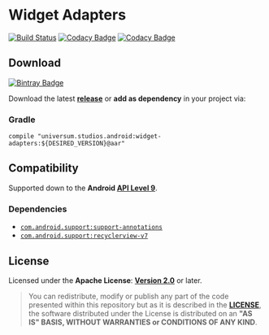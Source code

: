 Widget Adapters
===============

[![Build Status](https://travis-ci.org/universum-studios/android_widget_adapters.svg?branch=develop)](https://travis-ci.org/universum-studios/android_widget_adapters)
[![Codacy Badge](https://api.codacy.com/project/badge/Grade/89160b40625a463694bcb9cc8ffa64e6)](https://www.codacy.com/app/universum-studios/android_widget_adapters?utm_source=github.com&amp;utm_medium=referral&amp;utm_content=universum-studios/android_widget_adapters&amp;utm_campaign=Badge_Grade)
[![Codacy Badge](https://api.codacy.com/project/badge/Coverage/89160b40625a463694bcb9cc8ffa64e6)](https://www.codacy.com/app/universum-studios/android_widget_adapters?utm_source=github.com&utm_medium=referral&utm_content=universum-studios/android_widget_adapters&utm_campaign=Badge_Coverage)

## Download ##
[![Bintray Badge](https://api.bintray.com/packages/universum-studios/android/universum.studios.android%3Awidget-adapters/images/download.svg)](https://bintray.com/universum-studios/android/universum.studios.android%3Awidget-adapters/_latestVersion)

Download the latest **[release](https://github.com/universum-studios/android_widget_adapters/releases "Latest Releases page")** or **add as dependency** in your project via:

### Gradle ###

    compile "universum.studios.android:widget-adapters:${DESIRED_VERSION}@aar"

## Compatibility ##

Supported down to the **Android [API Level 9](http://developer.android.com/about/versions/android-2.3.html "See API highlights")**.

### Dependencies ###

- [`com.android.support:support-annotations`](https://developer.android.com/topic/libraries/support-library/packages.html#annotations)
- [`com.android.support:recyclerview-v7`](https://developer.android.com/topic/libraries/support-library/packages.html#v7)

## License ##

Licensed under the **Apache License**: **[Version 2.0](http://www.apache.org/licenses/LICENSE-2.0)** or later.

> You can redistribute, modify or publish any part of the code presented within this repository but as it is described in the [**LICENSE**](https://github.com/universum-studios/android_widget_adapters/blob/master/LICENSE.md), the software distributed under the License is distributed on an **"AS IS" BASIS, WITHOUT WARRANTIES or CONDITIONS OF ANY KIND**.
